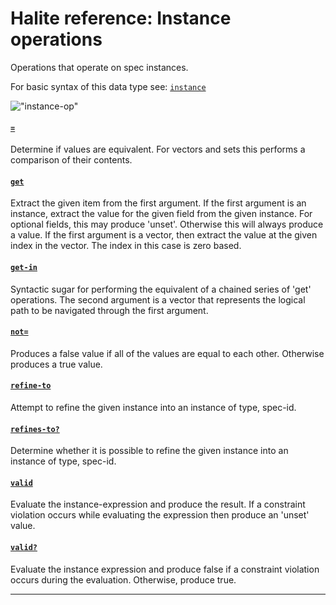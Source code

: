 <!---
  This markdown file was generated. Do not edit.
  -->

# Halite reference: Instance operations

Operations that operate on spec instances.

For basic syntax of this data type see: [`instance`](halite_basic-syntax-reference.md#instance)

!["instance-op"](./halite-bnf-diagrams/instance-op.svg)

#### [`=`](halite_full-reference.md#_E)

Determine if values are equivalent. For vectors and sets this performs a comparison of their contents.

#### [`get`](halite_full-reference.md#get)

Extract the given item from the first argument. If the first argument is an instance, extract the value for the given field from the given instance. For optional fields, this may produce 'unset'. Otherwise this will always produce a value. If the first argument is a vector, then extract the value at the given index in the vector. The index in this case is zero based.

#### [`get-in`](halite_full-reference.md#get-in)

Syntactic sugar for performing the equivalent of a chained series of 'get' operations. The second argument is a vector that represents the logical path to be navigated through the first argument.

#### [`not=`](halite_full-reference.md#not_E)

Produces a false value if all of the values are equal to each other. Otherwise produces a true value.

#### [`refine-to`](halite_full-reference.md#refine-to)

Attempt to refine the given instance into an instance of type, spec-id.

#### [`refines-to?`](halite_full-reference.md#refines-to_Q)

Determine whether it is possible to refine the given instance into an instance of type, spec-id.

#### [`valid`](halite_full-reference.md#valid)

Evaluate the instance-expression and produce the result. If a constraint violation occurs while evaluating the expression then produce an 'unset' value.

#### [`valid?`](halite_full-reference.md#valid_Q)

Evaluate the instance expression and produce false if a constraint violation occurs during the evaluation. Otherwise, produce true.

---
